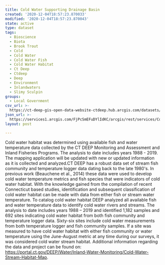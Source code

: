 ```yaml
---
title: Cold Water Supporting Drainage Basin
created: '2020-12-04T18:57:23.870033'
modified: '2020-12-04T18:57:23.870043'
state: active
type: dataset
tags:
  - Bioscience
  - Biota
  - Brook Trout
  - Cold
  - Cold Water
  - Cold Water Fish
  - Cold Water Habitat
  - Ct Deep
  - Ctdeep
  - Deep
  - Environment
  - Inlandwaters
  - Slimy Sculpin
groups:
  - Local Government
csv_url: >-
  https://ct-deep-gis-open-data-website-ctdeep.hub.arcgis.com/datasets/9d1c6c229b654b9587880384b138021e_1.csv?outSR=%7B%22latestWkid%22%3A2234%2C%22wkid%22%3A102656%7D
json_url: >-
  https://services1.arcgis.com/FjPcSmEFuDYlIdKC/arcgis/rest/services/Cold_Water_Sites_Set/FeatureServer/1
layout: post

---
```

Cold water habitat was determined using available fish and water temperature data collected by the CT DEEP Monitoring and Assessment and Inland Fisheries Programs. The analysis to date includes years 1988 - 2019. The mapping application will be updated with new or updated information as it is collected and analyzed.CT DEEP has a robust data set of stream fish community and temperature logger data dating back to the late 1980's. In previous work (Beauchene et al., 2014) these data were used to develop cold water temperature metrics and fish species that were indicators of cold water habitat. With the knowledge gained from the compilation of recent Connecticut based studies, identification and subsequent classification of cold water habitat can be made with data from either fish or stream water temperature. To catalog cold water habitat DEEP analyzed all available fish and water temperature data to identify cold water rivers and streams. The analysis to date includes years 1988 – 2019 and identified 1,182 samples and 692 sites indicating cold water habitat from both fish community and temperature logger data. Sixty-six sites include cold water measurements from both temperature logger and fish community samples. If a site was measured to have cold water habitat with either fish community or water temperature using the June-August metric at any time during our surveys, it was considered cold water stream habitat. Additional information regarding the data and project can be found on: https://portal.ct.gov/DEEP/Water/Inland-Water-Monitoring/Cold-Water-Stream-Habitat-Map.
